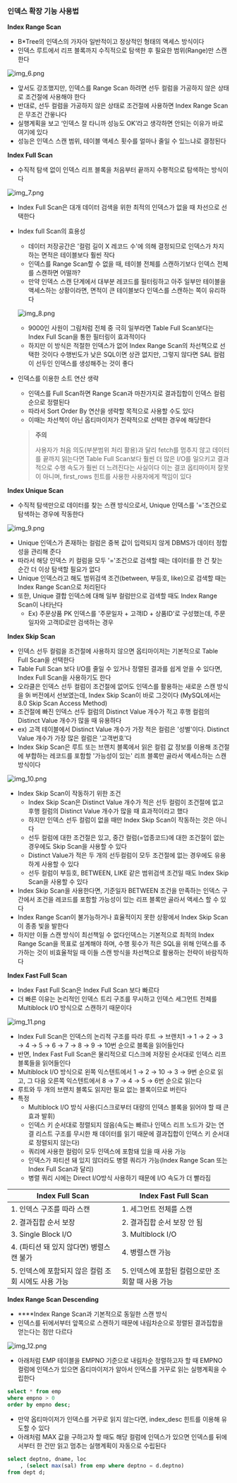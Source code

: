### 인덱스 확장 기능 사용법

**Index Range Scan**

- B*Tree의 인덱스의 가자아 일반적이고 정상적인 형태의 액세스 방식이다
- 인덱스 루트에서 리프 블록까지 수직적으로 탐색한 후 필요한 범위(Range)만 스캔한다

![img_6.png](images/img_6.png)

- 앞서도 강조했지만, 인덱스를 Range Scan 하려면 선두 컬럼을 가공하지 않은 상태로 조건절에 사용해야 한다
- 반대로, 선두 컬럼을 가공하지 않은 상태로 조건절에 사용하면 Index Range Scan은 무조건 간읗나다
- 실행계획을 보고 ‘인덱스 잘 타니까 성능도 OK’라고 생각하면 안되는 이유가 바로 여기에 있다
- 성능은 인덱스 스캔 범위, 테이블 액세스 횟수를 얼마나 줄일 수 있느냐로 결정된다

**Index Full Scan**

- 수직적 탐색 없이 인덱스 리프 블록을 처음부터 끝까지 수평적으로 탐색하는 방식이다

![img_7.png](images/img_7.png)

- Index Full Scan은 대개 데이터 검색을 위한 최적의 인덱스가 없을 때 차선으로 선택한다
- Index full Scan의 효용성
    - 데이터 저장공간은 '컬럼 길이 X 레코드 수'에 의해 결정되므로 인덱스가 차지하는 면적은 테이블보다 훨씬 작다
    - 인덱스를 Range Scan할 수 없을 때, 테이블 전체를 스캔하기보다 인덱스 전체를 스캔하면 어떨까?
    - 만약 인덱스 스캔 단계에서 대부분 레코드를 필터링하고 아주 일부만 테이블을 액세스하는 상황이라면, 면적이 큰 테이블보다 인덱스를 스캔하는 쪽이 유리하다

  ![img_8.png](images/img_8.png)

    - 9000인 사원이 그림처럼 전체 중 극히 일부라면 Table Full Scan보다는 Index Full Scan을 통한 필터링이 효과적이다
    - 하지만 이 방식은 적절한 인덱스가 없어 Index Range Scan의 차선책으로 선택한 것이다 수행빈도가 낮은 SQL이면 상관 없지만, 그렇지 않다면 SAL 컬럼이 선두인 인덱스를 생성해주는 것이 좋다
- 인덱스를 이용한 소트 연산 생략
    - 인덱스를 Full Scan하면 Range Scan과 마찬가지로 결과집합이 인덱스 컬럼 순으로 정렬된다
    - 따라서 Sort Order By 연산을 생략할 목적으로 사용할 수도 있다
    - 이때는 차선책이 아닌 옵티마이저가 전략적으로 선택한 경우에 해당한다

  > **주의**
  >
  >
  > 사용자가 처음 의도(부분범위 처리 활용)과 달리 fetch를 멈추지 않고 데이터를 끝까지 읽는다면 Table Full Scan보다 훨씬 더 많은 I/O를 일으키고 결과적으로 수행 속도가 훨씬 더 느려진다는 사실이다 이는 결코 옵티마이저 잘못이 아니며, first_rows 힌트를 사용한 사용자에게 책임이 있다


**Index Unique Scan**

- 수직적 탐색만으로 데이터를 찾는 스캔 방식으로서, Unique 인덱스를 '='조건으로 탐색하는 경우에 작동한다

![img_9.png](images/img_9.png)

- Unique 인덱스가 존재하는 컬럼은 중복 값이 입력되지 않게 DBMS가 데이터 정합성을 관리해 준다
- 따라서 해당 인덱스 키 컬럼을 모두 '='조건으로 검색할 때는 데이터를 한 건 찾는 순간 더 이상 탐색할 필요가 없다
- Unique 인덱스라고 해도 범위검색 조건(between, 부등호, like)으로 검색할 때는 Index Range Scan으로 처리된다
- 또한, Unique 결합 인덱스에 대해 일부 컬럼만으로 검색할 때도 Index Range Scan이 나타난다
    - Ex) 주문상품 PK 인덱스를 '주문일자 + 고객ID + 상품ID'로 구성했는데, 주문일자와 고객ID로만 검색하는 경우

**Index Skip Scan**

- 인덱스 선두 컬럼을 조건절에 사용하지 않으면 옵티마이저는 기본적으로 Table Full Scan을 선택한다
- Table Full Scan 보다 I/O를 줄일 수 있거나 정렬된 결과를 쉽게 얻을 수 있다면, Index Full Scan을 사용하기도 한다
- 오라클은 인덱스 선두 컬럼이 조건절에 없어도 인덱스를 활용하는 새로운 스캔 방식을 9i 버전에서 선보였는데, Index Skip Scan이 바로 그것이다 (MySQL에서는 8.0 Skip Scan Access Method)
- 조건절에 빠진 인덱스 선두 컬럼의 Distinct Value 개수가 적고 후행 컬럼의 Distinct Value 개수가 많을 때 유용하다
- ex) 고객 테이블에서 Distinct Value 개수가 가장 적은 컬럼은 '성별'이다. Distinct Value 개수가 가장 많은 컬럼은 '고객번호'다
- Index Skip Scan은 루트 또는 브랜치 블록에서 읽은 컬럼 값 정보를 이용해 조건절에 부합하는 레코드를 포함할 '가능성이 있는' 리프 블록만 골라서 액세스하는 스캔 방식이다

![img_10.png](images/img_10.png)

- Index Skip Scan이 작동하기 위한 조건
    - Index Skip Scan은 Distinct Value 개수가 적은 선두 컬럼이 조건절에 없고 후행 컬럼의 Distinct Value 개수가 많을 때 효과적이라고 했다
    - 하지만 인덱스 선두 컬럼이 없을 때만 Index Skip Scan이 작동하는 것은 아니다
    - 선두 컬럼에 대한 조건절은 있고, 중간 컬럼(=업종코드)에 대한 조건절이 없는 경우에도 Skip Scan을 사용할 수 있다
    - Distinct Value가 적은 두 개의 선두컬럼이 모두 조건절에 없는 경우에도 유용하게 사용할 수 있다
    - 선두 컬럼이 부등호, BETWEEN, LIKE 같은 범위검색 조건일 때도 Index Skip Scan을 사용할 수 있다
- Index Skip Scan을 사용한다면, 기준일자 BETWEEN 조건을 만족하는 인덱스 구간에서  조건을 레코드를 포함할 가능성이 있는 리프 블록만 골라서 액세스 할 수 있다
- Index Range Scan이 불가능하거나 효율적이지 못한 상황에서 Index Skip Scan이 종종 빛을 발한다
- 하지만 이들 스캔 방식이 최선책일 수 없다인덱스는 기본적으로 최적의 Index Range Scan을 목표로 설계해야 하며, 수행 횟수가 적은 SQL을 위해 인덱스를 추가하는 것이 비효율적일 때 이들 스캔 방식을 차선책으로 활용하는 전략이 바람직하다

**Index Fast Full Scan**

- Index Fast Full Scan은 Index Full Scan 보다 빠르다
- 더 빠른 이유는 논리적인 인덱스 트리 구조를 무시하고 인덱스 세그먼트 전체를 Multiblock I/O 방식으로 스캔하기 때문이다

![img_11.png](images/img_11.png)

- Index Full Scan은 인덱스의 논리적 구조를 따라 루트 → 브랜치1 → 1 → 2 → 3 → 4 → 5 → 6 → 7 → 8 → 9 → 10번 순으로 블록을 읽어들인다
- 반면, Index Fast Full Scan은 물리적으로 디스크에 저장된 순서대로 인덱스 리프 블록들을 읽어들인다
- Multiblock I/O 방식으로 왼쪽 익스텐트에서 1 → 2 → 10 → 3 → 9번 순으로 읽고, 그 다음 오른쪽 익스텐트에서 8 → 7 → 4 → 5 → 6번 순으로 읽는다
- 루트와 두 개의 브랜치 블록도 읽지만 필요 없는 블록이므로 버린다
- 특정
    - Multiblock I/O 방식 사용(디스크로부터 대량의 인덱스 블록을 읽어야 할 때 큰 효과 발휘)
    - 인덱스 키 순서대로 정렬되지 않음(속도는 빠르나 인덱스 리프 노드가 갖는 연결 리스트 구조를 무시한 채 데이터를 읽기 때문에 결과집합이 인덱스 키 순서대로 정렬되지 않는다)
    - 쿼리에 사용한 컬럼이 모두 인덱스에 포함돼 있을 때 사용 가능
    - 인덱스가 파티션 돼 있지 않더라도 병렬 쿼리가 가능(Index Range Scan 또는 Index Full Scan과 달리)
    - 병렬 쿼리 시에는 Direct I/O방식 사용하기 때문에 I/O 속도가 더 빨라짐

| Index Full Scan                 | Index Fast Full Scan          |
|---------------------------------|-------------------------------|
| 1. 인덱스 구조를 따라 스캔                | 1. 세그먼트 전체를 스캔                |
 | 2. 결과집합 순서 보장                   | 2. 결과집합 순서 보장 안 됨             |
| 3. Single Block I/O             | 3. Multiblock I/O             |
| 4. (파티션 돼 있지 않다면) 병렬스캔 불가       | 4. 병렬스캔 가능                    |
| 5. 인덱스에 포함되지 않은 컬럼 조회 시에도 사용 가능 | 5. 인덱스에 포함된 컬럼으로만 조회할 때 사용 가능 |


**Index Range Scan Descending**

- ****Index Range Scan과 기본적으로 동일한 스캔 방식
- 인덱스를 뒤에서부터 앞쪽으로 스캔하기 때문에 내림차순으로 정렬된 결과집합을 얻는다는 점만 다르다

![img_12.png](images/img_12.png)

- 아래처럼 EMP 테이블을 EMPNO 기준으로 내림차순 정렬하고자 할 때 EMPNO 컬럼에 인덱스가 있으면 옵티마이저가 알아서 인덱스를 거꾸로 읽는 실행계획을 수립한다

```sql
select * from emp
where empno > 0
order by empno desc;
```

- 만약 옵티마이저가 인덱스를 거꾸로 읽지 않는다면, index_desc 힌트를 이용해 유도할 수 있다
- 아래처럼 MAX 값을 구하고자 할 때도 해당 컬럼에 인덱스가 있으면 인덱스를 뒤에서부터 한 건만 읽고 멈추는 실행계획이 자동으로 수립된다

```sql
select deptno, dname, loc
	, (select max(sal) from emp where deptno = d.deptno)
from dept d;
```

